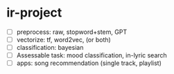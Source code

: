 # ir-project

- [ ] preprocess: raw, stopword+stem, GPT
- [ ] vectorize: tf, word2vec, (or both)
- [ ] classification: bayesian
- [ ] Assessable task: mood classification, in-lyric search
- [ ] apps: song recommendation (single track, playlist)
